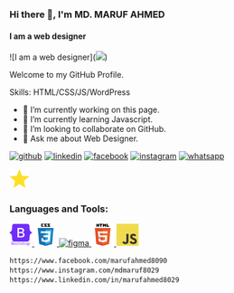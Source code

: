 ### Hi there 👋, I'm MD. MARUF AHMED
#### I am a web designer
![I am a web designer](<a href="https://github.com/developer-marufahmed"><img src="https://scontent.frjh4-1.fna.fbcdn.net/v/t39.30808-6/409406980_313896358186293_1436656256548170951_n.jpg?_nc_cat=110&ccb=1-7&_nc_sid=5f2048&_nc_eui2=AeG3UR3Ahm6HDerYF0tnhOkmlCTyRKPIV8GUJPJEo8hXwWk8XWkJZaSCCQOBlpkoIMkDBSxVz6pFxUgsRlKeOFZ4&_nc_ohc=IUKanyAxaiIQ7kNvgFjLXhw&_nc_ht=scontent.frjh4-1.fna&oh=00_AYBVq2JLL0c4wQtPxRfbNaTP0oFocwPkmecNg9dQucxgrQ&oe=664B4CAB" /></a>)

Welcome to my GitHub Profile.

Skills: HTML/CSS/JS/WordPress

- 🔭 I’m currently working on this page. 
- 🌱 I’m currently learning Javascript. 
- 👯 I’m looking to collaborate on GitHub. 
- 💬 Ask me about Web Designer. 


[<img src='https://cdn.jsdelivr.net/npm/simple-icons@3.0.1/icons/github.svg' alt='github' height='40'>](https://github.com/developer-marufahmed)  [<img src='https://cdn.jsdelivr.net/npm/simple-icons@3.0.1/icons/linkedin.svg' alt='linkedin' height='40'>](https://www.linkedin.com/in/marufahmed8029/)  [<img src='https://cdn.jsdelivr.net/npm/simple-icons@3.0.1/icons/facebook.svg' alt='facebook' height='40'>](https://www.facebook.com/marufahmed8090)  [<img src='https://cdn.jsdelivr.net/npm/simple-icons@3.0.1/icons/instagram.svg' alt='instagram' height='40'>](https://www.instagram.com/mdmaruf8029/)  [<img src='https://cdn.jsdelivr.net/npm/simple-icons@3.0.1/icons/whatsapp.svg' alt='whatsapp' height='40'>](https://wa.me/01610318315)  

<a href='https://stars.github.com/'><img src='https://raw.githubusercontent.com/acervenky/animated-github-badges/master/assets/starbadge.gif' width='35' height='35'></a> 

<h3 align="left">Languages and Tools:</h3>
<p align="left"> <a href="https://getbootstrap.com" target="_blank" rel="noreferrer"> <img src="https://raw.githubusercontent.com/devicons/devicon/master/icons/bootstrap/bootstrap-plain-wordmark.svg" alt="bootstrap" width="40" height="40"/> </a> <a href="https://www.w3schools.com/css/" target="_blank" rel="noreferrer"> <img src="https://raw.githubusercontent.com/devicons/devicon/master/icons/css3/css3-original-wordmark.svg" alt="css3" width="40" height="40"/> </a> <a href="https://www.figma.com/" target="_blank" rel="noreferrer"> <img src="https://www.vectorlogo.zone/logos/figma/figma-icon.svg" alt="figma" width="40" height="40"/> </a> <a href="https://www.w3.org/html/" target="_blank" rel="noreferrer"> <img src="https://raw.githubusercontent.com/devicons/devicon/master/icons/html5/html5-original-wordmark.svg" alt="html5" width="40" height="40"/> </a> <a href="https://developer.mozilla.org/en-US/docs/Web/JavaScript" target="_blank" rel="noreferrer"> <img src="https://raw.githubusercontent.com/devicons/devicon/master/icons/javascript/javascript-original.svg" alt="javascript" width="40" height="40"/> </a> </p>



``` html
https://www.facebook.com/marufahmed8090
https://www.instagram.com/mdmaruf8029
https://www.linkedin.com/in/marufahmed8029
```


